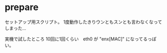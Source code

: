 # prepare

セットアップ用スクリプト。
1度動作したきりウンともスンとも言わなくなってしまった…

実機で試したところ
10回に1回くらい　eth0 が "enx[MAC]" になってるっぽい。
